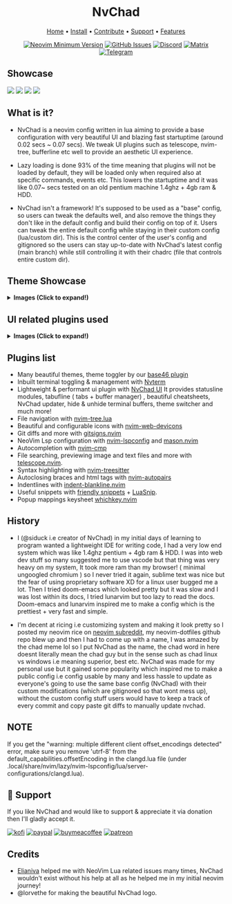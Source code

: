 <h1 align="center">NvChad</h1>

<div align="center">
	<a href="https://nvchad.com/">Home</a>
  <span> • </span>
    	<a href="https://nvchad.com/docs/quickstart/install">Install</a>
  <span> • </span>
       	<a href="https://nvchad.com/docs/contribute">Contribute</a>
  <span> • </span>
	<a href="https://github.com/NvChad/NvChad#gift_heart-support">Support</a>
  <span> • </span>
        <a href="https://nvchad.com/docs/features">Features</a>
  <p></p>
</div> 

<div align="center">
 
[![Neovim Minimum Version](https://img.shields.io/badge/Neovim-0.9.0-blueviolet.svg?style=flat-square&logo=Neovim&color=90E59A&logoColor=white)](https://github.com/neovim/neovim)
[![GitHub Issues](https://img.shields.io/github/issues/NvChad/NvChad.svg?style=flat-square&label=Issues&color=d77982)](https://github.com/NvChad/NvChad/issues)
[![Discord](https://img.shields.io/discord/869557815780470834?color=738adb&label=Discord&logo=discord&logoColor=white&style=flat-square)](https://discord.gg/gADmkJb9Fb)
[![Matrix](https://img.shields.io/badge/Matrix-40aa8b.svg?style=flat-square&logo=Matrix&logoColor=white)](https://matrix.to/#/#nvchad:matrix.org)
[![Telegram](https://img.shields.io/badge/Telegram-blue.svg?style=flat-square&logo=Telegram&logoColor=white)](https://t.me/DE_WM)

  </div>

## Showcase

<img src="https://nvchad.com/features/nvdash.webp">
<img src="https://nvchad.com/banner.webp">

<img src="https://nvchad.com/screenshots/onedark.webp">
<img src="https://nvchad.com/screenshots/rxyhn1.webp">

## What is it?

- NvChad is a neovim config written in lua aiming to provide a base configuration with very beautiful UI and blazing fast startuptime (around 0.02 secs ~ 0.07 secs). We tweak UI plugins such as telescope, nvim-tree, bufferline etc well to provide an aesthetic UI experience. 

- Lazy loading is done 93% of the time meaning that plugins will not be loaded by default, they will be loaded only when required also at specific commands, events etc. This lowers the startuptime and it was like 0.07~ secs tested on an old pentium machine 1.4ghz + 4gb ram & HDD.

- NvChad isn't a framework! It's supposed to be used as a "base" config, so users can tweak the defaults well, and also remove the things they don't like in the default config and build their config on top of it. Users can tweak the entire default config while staying in their custom config (lua/custom dir). This is the control center of the user's config and gitignored so the users can stay up-to-date with NvChad's latest config (main branch) while still controlling it with their chadrc (file that controls entire custom dir).

## Theme Showcase

<details><summary> <b>Images (Click to expand!)</b></summary>

![4 themes](https://nvchad.com/screenshots/four_Themes.webp)
![radium 1](https://nvchad.com/screenshots/radium1.webp)
![radium 2](https://nvchad.com/screenshots/radium2.webp)
![radium 3](https://nvchad.com/screenshots/radium3.webp)


(Note: these are just 4-5 themes, NvChad has around 56 themes)
</details>

## UI related plugins used

<details><summary> <b>Images (Click to expand!)</b></summary>

<h3> Nvim-tree.lua </h3>

Fast file tree:

<kbd><img src="https://nvchad.com/features/nvimtree.webp"></kbd>

<h3> Telescope-nvim </h3>

A fuzzy file finder, picker, sorter, previewer and much more:

<kbd><img src="https://nvchad.com/features/telescope.webp"></kbd>

<h3> Our own statusline written from scratch  </h3>

[NvChad UI](https://github.com/NvChad/ui)

<kbd><img src="https://nvchad.com/features/statuslines.webp"></kbd>

<h3> Tabufline (our own pertab bufferline) </h3>

<kbd><img src="https://nvchad.com/features/tabufline.webp"></kbd>
- Here's a [video](https://www.youtube.com/watch?v=V_9iJ96U_k8&ab_channel=siduck) that showcases it.

<h3> NvCheatsheet ( our UI Plugin ) </h3>
<kbd> <img src="https://nvchad.com/features/nvcheatsheet.webp"/></kbd>

</details>

## Plugins list

- Many beautiful themes, theme toggler by our [base46 plugin](https://github.com/NvChad/base46)
- Inbuilt terminal toggling & management with [Nvterm](https://github.com/NvChad/nvterm)
- Lightweight & performant ui plugin with [NvChad UI](https://github.com/NvChad/ui) It provides statusline modules, tabufline ( tabs + buffer manager) , beautiful cheatsheets, NvChad updater, hide & unhide terminal buffers, theme switcher and much more!
- File navigation with [nvim-tree.lua](https://github.com/kyazdani42/nvim-tree.lua)
- Beautiful and configurable icons with [nvim-web-devicons](https://github.com/kyazdani42/nvim-web-devicons)
- Git diffs and more with [gitsigns.nvim](https://github.com/lewis6991/gitsigns.nvim) 
- NeoVim Lsp configuration with [nvim-lspconfig](https://github.com/neovim/nvim-lspconfig) and [mason.nvim](https://github.com/williamboman/mason.nvim)
- Autocompletion with [nvim-cmp](https://github.com/hrsh7th/nvim-cmp)
- File searching, previewing image and text files and more with [telescope.nvim](https://github.com/nvim-telescope/telescope.nvim).
- Syntax highlighting with [nvim-treesitter](https://github.com/nvim-treesitter/nvim-treesitter)
- Autoclosing braces and html tags with [nvim-autopairs](https://github.com/windwp/nvim-autopairs)
- Indentlines with [indent-blankline.nvim](https://github.com/lukas-reineke/indent-blankline.nvim)
- Useful snippets with [friendly snippets](https://github.com/rafamadriz/friendly-snippets) + [LuaSnip](https://github.com/L3MON4D3/LuaSnip).
- Popup mappings keysheet [whichkey.nvim](https://github.com/folke/which-key.nvim)

## History

- I (@siduck i.e creator of NvChad) in my initial days of learning to program wanted a lightweight IDE for writing code, I had a very low end system which was like 1.4ghz pentium + 4gb ram & HDD. I was into web dev stuff so many suggested me to use vscode but that thing was very heavy on my system, It took more ram than my browser! ( minimal ungoogled chromium ) so I never tried it again, sublime text was nice but the fear of using proprietary software XD for a linux user bugged me a lot. Then I tried doom-emacs which looked pretty but it was slow and I was lost within its docs, I tried lunarvim but too lazy to read the docs. Doom-emacs and lunarvim inspired me to make a config which is the prettiest + very fast and simple.

- I'm decent at ricing i.e customizing system and making it look pretty so I posted my neovim rice on [neovim subreddit](https://www.reddit.com/r/neovim/comments/m3xl4f/neovim_rice/), my neovim-dotfiles github repo blew up and then I had to come up with a name, I was amazed by the chad meme lol so I put NvChad as the name, the chad word in here doesnt literally mean the chad guy but in the sense such as chad linux vs windows i.e meaning superior, best etc. NvChad was made for my personal use but it gained some popularity which inspired me to make a public config i.e config usable by many and less hassle to update as everyone's going to use the same base config (NvChad) with their custom modifications (which are gitignored so that wont mess up), without the custom config stuff users would have to keep a track of every commit and copy paste git diffs to manually update nvchad.

## NOTE 

If you get the "warning: multiple different client offset_encodings detected" error, make sure you remove 'utrf-8' from the default_capabilities.offsetEncoding in the clangd.lua file (under .local/share/nvim/lazy/nvim-lspconfig/lua/server-configurations/clangd.lua).
 
## :gift_heart: Support

If you like NvChad and would like to support & appreciate it via donation then I'll gladly accept it. 

[![kofi](https://img.shields.io/badge/Ko--fi-F16061?style=for-the-badge&logo=ko-fi&logoColor=white)](https://ko-fi.com/siduck)
[![paypal](https://img.shields.io/badge/PayPal-00457C?style=for-the-badge&logo=paypal&logoColor=white)](https://paypal.me/siduck13)
[![buymeacoffee](https://img.shields.io/badge/Buy_Me_A_Coffee-FFDD00?style=for-the-badge&logo=buy-me-a-coffee&logoColor=black)](https://www.buymeacoffee.com/siduck)
[![patreon](https://img.shields.io/badge/Patreon-F96854?style=for-the-badge&logo=patreon&logoColor=white)](https://www.patreon.com/siduck)

## Credits

- [Elianiva](https://github.com/elianiva) helped me with NeoVim Lua related issues many times, NvChad wouldn't exist without his help at all as he helped me in my initial neovim journey!
- @lorvethe for making the beautiful NvChad logo.
